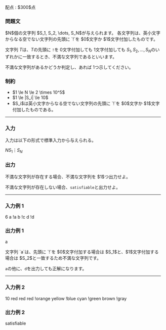 
<div>

<span>

<span>

<p>
配点 : $300$点
</p>

<div>

<section>

### **問題文**

<p>
$N$個の文字列 $S_1, S_2, \dots, S_N$が与えられます。
各文字列は、英小文字からなる空でない文字列の先頭に `!`を $0$文字か $1$文字付加したものです。

文字列 $T$は、$T$の先頭に `!`を $0$文字付加しても $1$文字付加しても $S_1, S_2, \dots, S_N$のいずれかに一致するとき、不満な文字列であるといいます。

不満な文字列があるかどうか判定し、あれば $1$つ示してください。
</p>

</section>

</div>

<div>

<section>

### **制約**

<ul>

<li>
$1 \le N \le 2 \times 10^5$
</li>

<li>
$1 \le |S_i| \le 10$
</li>

<li>
$S_i$は英小文字からなる空でない文字列の先頭に `!`を $0$文字か $1$文字付加したものである。
</li>

</ul>

</section>

</div>

---

<div>

<div>

<section>

### **入力**

<p>
入力は以下の形式で標準入力から与えられる。
</p>

<div>

$N$$S_1$$\vdots$$S_N$
</div>

</section>

</div>

<div>

<section>

### **出力**

<p>
不満な文字列が存在する場合、不満な文字列を $1$つ出力せよ。

不満な文字列が存在しない場合、`satisfiable`と出力せよ。  
</p>

</section>

</div>

</div>

---

<div>

<section>

### **入力例 1**

<div>

6
a
!a
b
!c
d
!d

</div>

</section>

</div>

<div>

<section>

### **出力例 1**

<div>

a

</div>

<p>
文字列 `a`は、先頭に `!`を $0$文字付加する場合は $S_1$と、$1$文字付加する場合は $S_2$と一致するため不満な文字列です。

`a`の他に、`d`を出力しても正解になります。
</p>

</section>

</div>

---

<div>

<section>

### **入力例 2**

<div>

10
red
red
red
!orange
yellow
!blue
cyan
!green
brown
!gray

</div>

</section>

</div>

<div>

<section>

### **出力例 2**

<div>

satisfiable

</div>

</section>

</div>

</span>

</span>

</div>
